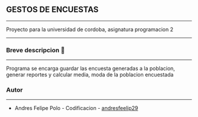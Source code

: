## GESTOS DE ENCUESTAS
---

Proyecto para la universidad de cordoba, asignatura programacion 2

---

### Breve descripcion 📒

---

Programa se encarga guardar las encuesta generadas a la poblacion, generar reportes y calcular media, moda de la poblacion encuestada

### Autor

---

- Andres Felipe Polo - Codificacion - [andresfeelip29 ](https://github.com/andresfeelip29 "andresfeelip29 ")
